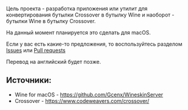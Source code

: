 Цель проекта - разработка приложения или утилит для конвертирования бутылки Crossover в бутылку Wine и наоборот - бутылки Wine в бутылку Crossover.

На данный момент планируется это сделать для macOS.

Если у вас есть какие-то предложения, то воспользуйтесь разделом [Issues](https://github.com/Drovosek01/crossover-wine-switcher/issues) или [Pull requests](https://github.com/Drovosek01/crossover-wine-switcher/pulls)

Перевод на английский будет позже.

## Источники:

- Wine for macOS - https://github.com/Gcenx/WineskinServer
- Crossover - https://www.codeweavers.com/crossover/